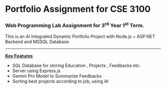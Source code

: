 # Portfolio Assignment for CSE 3100

### Web Programming Lab Assignment for 3<sup>rd</sup> Year 1<sup>st</sup> Term.
This is an AI Integrated Dynamic Portfolio Project with  Node.js + ASP.NET Backend and MSSQL Database.
<hr>
<u><b>Key Features</b></u>

- SQL Database for  storing Education , Projects , Feedbacks etc.
- Server using Express.js
- Gemini Pro Model to Summarize Feedbacks
- Sorting best projects according to job, using AI

